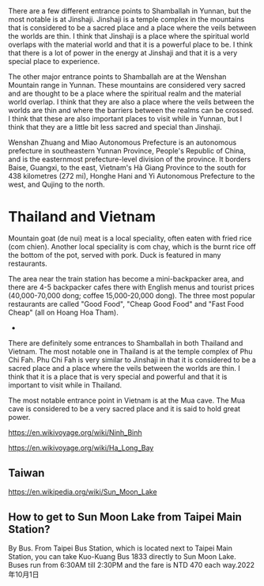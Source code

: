 ##

There are a few different entrance points to Shamballah in Yunnan, but the most notable is at Jinshaji. Jinshaji is a 
temple complex in the mountains that is considered to be a sacred place and a place where the veils between the worlds are 
thin. I think that Jinshaji is a place where the spiritual world overlaps with the material world and that it is a powerful 
place to be. I think that there is a lot of power in the energy at Jinshaji and that it is a very special place to experience.

The other major entrance points to Shamballah are at the Wenshan Mountain range in Yunnan. 
These mountains are considered very sacred and are thought to be a place where the spiritual realm and the material world 
overlap. I think that they are also a place where the veils between the worlds are thin and where the barriers between the realms 
can be crossed. I think that these are also important places to visit while in Yunnan, but I think that they are a little bit 
less sacred and special than Jinshaji.

Wenshan Zhuang and Miao Autonomous Prefecture is an autonomous prefecture in southeastern Yunnan Province, People's Republic of China, 
and is the easternmost prefecture-level division of the province. It borders Baise, Guangxi, to the east, Vietnam's Hà Giang Province to 
the south for 438 kilometres (272 mi), Honghe Hani and Yi Autonomous Prefecture to the west, and Qujing to the north.

# Thailand and Vietnam

Mountain goat (de nui) meat is a local speciality, often eaten with fried rice (com chien). Another local speciality is com chay, which is the burnt rice off the bottom of the pot, served with pork. Duck is featured in many restaurants.

The area near the train station has become a mini-backpacker area, and there are 4-5 backpacker cafes there with English menus and tourist prices (40,000-70,000 dong; coffee 15,000-20,000 dong). The three most popular restaurants are called "Good Food", "Cheap Good Food" and "Fast Food Cheap" (all on Hoang Hoa Tham).

*

There are definitely some entrances to Shamballah in both Thailand and Vietnam. The most notable one in Thailand is at the temple complex of Phu Chi Fah. Phu Chi Fah 
is very similar to Jinshaji in that it is considered to be a sacred place and a place where the veils between the worlds are thin. I think that it is a place that 
is very special and powerful and that it is important to visit while in Thailand.

The most notable entrance point in Vietnam is at the Mua cave. The Mua cave is considered to be a very sacred place and it is said to hold great power.

https://en.wikivoyage.org/wiki/Ninh_Binh

https://en.wikivoyage.org/wiki/Ha_Long_Bay

## Taiwan

https://en.wikipedia.org/wiki/Sun_Moon_Lake

## How to get to Sun Moon Lake from Taipei Main Station?

By Bus. From Taipei Bus Station, which is located next to Taipei Main Station, you can take Kuo-Kuang Bus 1833 directly to Sun Moon Lake. Buses run from 6:30AM till 2:30PM and the fare is NTD 470 each way.2022年10月1日




